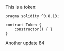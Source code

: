 This is a token: 

```
pragma solidity ^0.8.13;

contract Token {
    constructor() { }
}

```

Another update 84